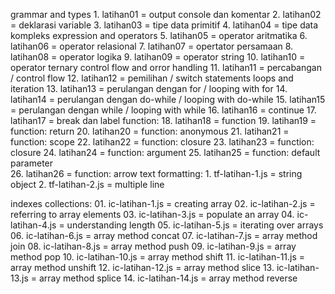 grammar and types
	1. latihan01	= output console dan komentar
	2. latihan02	= deklarasi variable
	3. latihan03	= tipe data primitif
	4. latihan04	= tipe data kompleks
expression and operators
	5. latihan05	= operator aritmatika
	6. latihan06	= operator relasional
	7. latihan07	= opertator persamaan
	8. latihan08	= operator logika
	9. latihan09	= operator string
	10. latihan10	= operator ternary
control flow and orror handling
	11. latihan11	= percabangan / control flow
	12. latihan12	= pemilihan / switch statements
loops and iteration
	13. latihan13 	= perulangan dengan for / looping with for
	14. latihan14	= perulangan dengan do-while / looping with do-while
	15. latihan15	= perulangan dengan while / looping with while
	16. latihan16 	= continue
	17. latihan17	= break dan label
function:
	18. latihan18	= function
	19. latihan19	= function: return
	20. latihan20	= function: anonymous
	21. latihan21	= function: scope
	22. latihan22 	= function: closure
	23. latihan23	= function: closure
	24. latihan24 	= function: argument
	25. latihan25	= function: default parameter	
	26. latihan26	= function: arrow
text formatting:
	1. tf-latihan-1.js	= string object
	2. tf-latihan-2.js	= multiple line

indexes collections:
	01. ic-latihan-1.js	= creating array
	02. ic-latihan-2.js	= referring to array elements
	03. ic-latihan-3.js	= populate an array
	04. ic-latihan-4.js	= understanding length
	05. ic-latihan-5.js	= iterating over arrays
	06. ic-latihan-6.js	= array method concat
	07. ic-latihan-7.js	= array method join
	08. ic-latihan-8.js	= array method push
	09. ic-latihan-9.js	= array method pop
	10. ic-latihan-10.js	= array method shift
	11. ic-latihan-11.js	= array method unshift
	12. ic-latihan-12.js	= array method slice
	13. ic-latihan-13.js	= array method splice
	14. ic-latihan-14.js	= array method reverse


